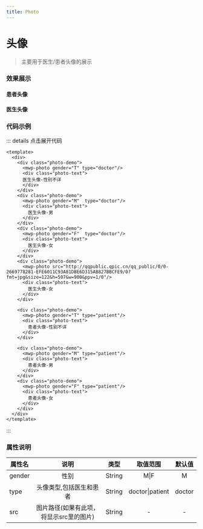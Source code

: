 ```yaml
---
title: Photo
---
```

# 头像

> 主要用于医生/患者头像的展示

### 效果展示
<script>
export default {
  data() {
    return {
      button: '默认'
    }
  },
  methods: {
    test () {
      console.log('点击了按钮')
    }
  }
}
</script>

#### 患者头像

<template>
  <div class="photo-demos">
    <div class="photo-demos__block">
      <div class="photo-demo"> 
      <mwp-photo gender="T" type="patient"/>
      <div class="photo-text">
        患者头像-性别不详
      </div>
    </div>
    <div class="photo-demo"> 
      <mwp-photo gender="M" type="patient"/>
      <div class="photo-text">
        患者头像-男
      </div>
    </div>
    <div class="photo-demo"> 
      <mwp-photo gender="F" type="patient"/>
      <div class="photo-text">
          患者头像-女
      </div>
    </div>
  </div>
  </div>
</template>

#### 医生头像

<template>
  <div class="photo-demos">
    <div class="photo-demos__block">
      <div class="photo-demo"> 
      <mwp-photo gender="T" type="doctor"/>
      <div class="photo-text">
        医生头像-性别不详
      </div>
    </div>
    <div class="photo-demo"> 
      <mwp-photo gender="M"  type="doctor"/>
      <div class="photo-text">
        医生头像-男
      </div>
    </div>
    <div class="photo-demo"> 
      <mwp-photo gender="F"  type="doctor"/>
      <div class="photo-text">
        医生头像-女
      </div>
    </div>
    <div gender="M" class="photo-demo"> 
      <mwp-photo src="http://qqpublic.qpic.cn/qq_public/0/0-2669778281-EFE6011C93A81DBE6D315AB827BBCFE9/0?fmt=jpg&size=122&h=507&w=900&ppv=1/0"/>
      <div class="photo-text">
        任意图片
      </div>
    </div>
  </div>
  </div>
</template>

<style lang="scss">
.photo-demos__block {
  border: 1px solid #eee;
  padding: 16px;
  margin-top: 12px;
  width: 100%;
  display: flex;
  flex-wrap:wrap;
}
.photo-demos{
  margin-top: 24px;
}
.photo-demo{
  text-align:center;
  margin-right: 28px;
}
.photo-text {
  margin-top: 6px;
}
.photo-demos__title{
  margin-top: 12px;
}
</style>

### 代码示例

::: details 点击展开代码

```vue
<template>
  <div>
    <div class="photo-demo"> 
      <mwp-photo gender="T" type="doctor"/>
      <div class="photo-text">
      医生头像-性别不详
      </div>
    </div>
    <div class="photo-demo"> 
      <mwp-photo gender="M"  type="doctor"/>
      <div class="photo-text">
        医生头像-男
      </div>
    </div>
    <div class="photo-demo"> 
      <mwp-photo gender="F"  type="doctor"/>
      <div class="photo-text">
        医生头像-女
      </div>
    </div>
    <div class="photo-demo"> 
      <mwp-photo src="http://qqpublic.qpic.cn/qq_public/0/0-2669778281-EFE6011C93A81DBE6D315AB827BBCFE9/0?fmt=jpg&size=122&h=507&w=900&ppv=1/0"/>
      <div class="photo-text">
        医生头像-女
      </div>
    </div>

    <div class="photo-demo"> 
      <mwp-photo gender="T" type="patient"/>
      <div class="photo-text">
        患者头像-性别不详
      </div>
    </div>

    <div class="photo-demo"> 
      <mwp-photo gender="M" type="patient"/>
      <div class="photo-text">
        患者头像-男
      </div>
    </div>
    <div class="photo-demo"> 
      <mwp-photo gender="F" type="patient"/>
      <div class="photo-text">
        患者头像-女
      </div>
    </div>
  </div>
</template>
```
:::

### 属性说明

属性名| 说明 |类型|取值范围|默认值
--|:--:|:--:|:--:|:--:
gender| 性别 |String|M\|F| M
type| 头像类型,包括医生和患者 |String|doctor\|patient | doctor
src| 图片路径(如果有此项，将显示src里的图片) |String| - | -

